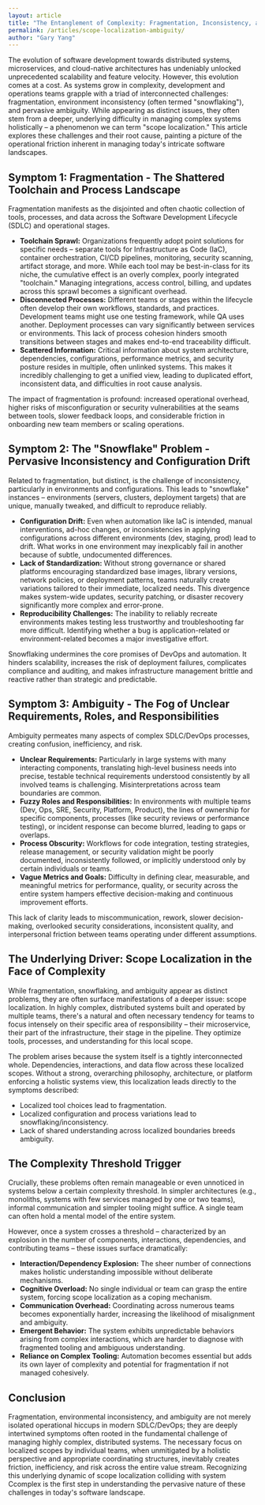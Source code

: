 ```yaml
---
layout: article
title: "The Entanglement of Complexity: Fragmentation, Inconsistency, and Ambiguity in Modern SDLC/DevOps"
permalink: /articles/scope-localization-ambiguity/
author: "Gary Yang"
---
```


The evolution of software development towards distributed systems, microservices, and cloud-native architectures has undeniably unlocked unprecedented scalability and feature velocity. However, this evolution comes at a cost. As systems grow in complexity, development and operations teams grapple with a triad of interconnected challenges: fragmentation, environment inconsistency (often termed "snowflaking"), and pervasive ambiguity. While appearing as distinct issues, they often stem from a deeper, underlying difficulty in managing complex systems holistically – a phenomenon we can term "scope localization." This article explores these challenges and their root cause, painting a picture of the operational friction inherent in managing today's intricate software landscapes.

## Symptom 1: Fragmentation - The Shattered Toolchain and Process Landscape

Fragmentation manifests as the disjointed and often chaotic collection of tools, processes, and data across the Software Development Lifecycle (SDLC) and operational stages.
  * **Toolchain Sprawl:** Organizations frequently adopt point solutions for specific needs – separate tools for Infrastructure as Code (IaC), container orchestration, CI/CD pipelines, monitoring, security scanning, artifact storage, and more. While each tool may be best-in-class for its niche, the cumulative effect is an overly complex, poorly integrated "toolchain." Managing integrations, access control, billing, and updates across this sprawl becomes a significant overhead.
  * **Disconnected Processes:** Different teams or stages within the lifecycle often develop their own workflows, standards, and practices. Development teams might use one testing framework, while QA uses another. Deployment processes can vary significantly between services or environments. This lack of process cohesion hinders smooth transitions between stages and makes end-to-end traceability difficult.
  * **Scattered Information:** Critical information about system architecture, dependencies, configurations, performance metrics, and security posture resides in multiple, often unlinked systems. This makes it incredibly challenging to get a unified view, leading to duplicated effort, inconsistent data, and difficulties in root cause analysis.

The impact of fragmentation is profound: increased operational overhead, higher risks of misconfiguration or security vulnerabilities at the seams between tools, slower feedback loops, and considerable friction in onboarding new team members or scaling operations.

## Symptom 2: The "Snowflake" Problem - Pervasive Inconsistency and Configuration Drift

Related to fragmentation, but distinct, is the challenge of inconsistency, particularly in environments and configurations. This leads to "snowflake" instances – environments (servers, clusters, deployment targets) that are unique, manually tweaked, and difficult to reproduce reliably.
  * **Configuration Drift:** Even when automation like IaC is intended, manual interventions, ad-hoc changes, or inconsistencies in applying configurations across different environments (dev, staging, prod) lead to drift. What works in one environment may inexplicably fail in another because of subtle, undocumented differences.
  * **Lack of Standardization:** Without strong governance or shared platforms encouraging standardized base images, library versions, network policies, or deployment patterns, teams naturally create variations tailored to their immediate, localized needs. This divergence makes system-wide updates, security patching, or disaster recovery significantly more complex and error-prone.
  * **Reproducibility Challenges:** The inability to reliably recreate environments makes testing less trustworthy and troubleshooting far more difficult. Identifying whether a bug is application-related or environment-related becomes a major investigative effort.

Snowflaking undermines the core promises of DevOps and automation. It hinders scalability, increases the risk of deployment failures, complicates compliance and auditing, and makes infrastructure management brittle and reactive rather than strategic and predictable.

## Symptom 3: Ambiguity - The Fog of Unclear Requirements, Roles, and Responsibilities

Ambiguity permeates many aspects of complex SDLC/DevOps processes, creating confusion, inefficiency, and risk.
  * **Unclear Requirements:** Particularly in large systems with many interacting components, translating high-level business needs into precise, testable technical requirements understood consistently by all involved teams is challenging. Misinterpretations across team boundaries are common.
  * **Fuzzy Roles and Responsibilities:** In environments with multiple teams (Dev, Ops, SRE, Security, Platform, Product), the lines of ownership for specific components, processes (like security reviews or performance testing), or incident response can become blurred, leading to gaps or overlaps.
  * **Process Obscurity:** Workflows for code integration, testing strategies, release management, or security validation might be poorly documented, inconsistently followed, or implicitly understood only by certain individuals or teams.
  * **Vague Metrics and Goals:** Difficulty in defining clear, measurable, and meaningful metrics for performance, quality, or security across the entire system hampers effective decision-making and continuous improvement efforts.

This lack of clarity leads to miscommunication, rework, slower decision-making, overlooked security considerations, inconsistent quality, and interpersonal friction between teams operating under different assumptions.

## The Underlying Driver: Scope Localization in the Face of Complexity

While fragmentation, snowflaking, and ambiguity appear as distinct problems, they are often surface manifestations of a deeper issue: scope localization. In highly complex, distributed systems built and operated by multiple teams, there's a natural and often necessary tendency for teams to focus intensely on their specific area of responsibility – their microservice, their part of the infrastructure, their stage in the pipeline. They optimize tools, processes, and understanding for this local scope.

The problem arises because the system itself is a tightly interconnected whole. Dependencies, interactions, and data flow across these localized scopes. Without a strong, overarching philosophy, architecture, or platform enforcing a holistic systems view, this localization leads directly to the symptoms described:
  * Localized tool choices lead to fragmentation.
  * Localized configuration and process variations lead to snowflaking/inconsistency.
  * Lack of shared understanding across localized boundaries breeds ambiguity.

## The Complexity Threshold Trigger

Crucially, these problems often remain manageable or even unnoticed in systems below a certain complexity threshold. In simpler architectures (e.g., monoliths, systems with few services managed by one or two teams), informal communication and simpler tooling might suffice. A single team can often hold a mental model of the entire system.

However, once a system crosses a threshold – characterized by an explosion in the number of components, interactions, dependencies, and contributing teams – these issues surface dramatically:
  * **Interaction/Dependency Explosion:** The sheer number of connections makes holistic understanding impossible without deliberate mechanisms.
  * **Cognitive Overload:** No single individual or team can grasp the entire system, forcing scope localization as a coping mechanism.
  * **Communication Overhead:** Coordinating across numerous teams becomes exponentially harder, increasing the likelihood of misalignment and ambiguity.
  * **Emergent Behavior:** The system exhibits unpredictable behaviors arising from complex interactions, which are harder to diagnose with fragmented tooling and ambiguous understanding.
  * **Reliance on Complex Tooling:** Automation becomes essential but adds its own layer of complexity and potential for fragmentation if not managed cohesively.

## Conclusion

Fragmentation, environmental inconsistency, and ambiguity are not merely isolated operational hiccups in modern SDLC/DevOps; they are deeply intertwined symptoms often rooted in the fundamental challenge of managing highly complex, distributed systems. The necessary focus on localized scopes by individual teams, when unmitigated by a holistic perspective and appropriate coordinating structures, inevitably creates friction, inefficiency, and risk across the entire value stream. Recognizing this underlying dynamic of scope localization colliding with system Ccomplex is the first step in understanding the pervasive nature of these challenges in today's software landscape.